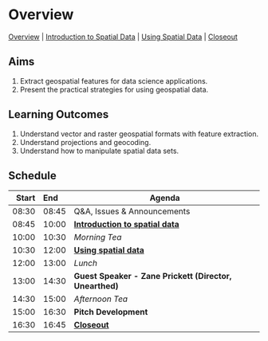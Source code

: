 # Overview

[Overview](./00_overview.md) |
[Introduction to Spatial Data](./01_introspatialdata.md) |
[Using Spatial Data](./02_usingspatialdata.md) |
[Closeout](./05_closeout.md)

## Aims

1. Extract geospatial features for data science applications.
2. Present the practical strategies for using geospatial data.

## Learning Outcomes

1. Understand vector and raster geospatial formats with feature extraction.
2. Understand projections and geocoding.
3. Understand how to manipulate spatial data sets.

## Schedule

| Start | End   | Agenda                                                  |
| -----:|:----- | ------------------------------------------------------- |
| 08:30 | 08:45 | Q&A, Issues & Announcements                             |
| 08:45 | 10:00 | [**Introduction to spatial data**]                      |
| 10:00 | 10:30 | *Morning Tea*                                           |
| 10:30 | 12:00 | [**Using spatial data**]                                |
| 12:00 | 13:00 | *Lunch*                                                 |
| 13:00 | 14:30 | **Guest Speaker - Zane Prickett (Director, Unearthed)** |
| 14:30 | 15:00 | *Afternoon Tea*                                         |
| 15:00 | 16:30 | **Pitch Development**                                   |
| 16:30 | 16:45 | [**Closeout**]                                          |

[**Introduction to spatial data**]: ./01_introspatialdata.md

[**Using spatial data**]: ./02_usingspatialdata.md

[**Closeout**]: ./05_closeout.md
